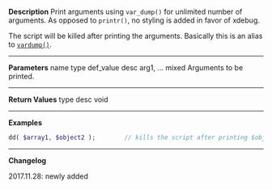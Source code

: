 **Description**
Print arguments using `var_dump()` for unlimited number of arguments. As opposed to `printr()`, no styling is added in favor of xdebug.

The script will be killed after printing the arguments. Basically this is an alias to [`vardump()`](#vardump).

--------
**Parameters**
name	type	def_value	desc
arg1, ...	mixed		Arguments to be printed.

--------
**Return Values**
type	desc
void

--------
**Examples**

```php
dd( $array1, $object2 );		// kills the script after printing $object2
```

--------
**Changelog**

2017.11.28: newly added
